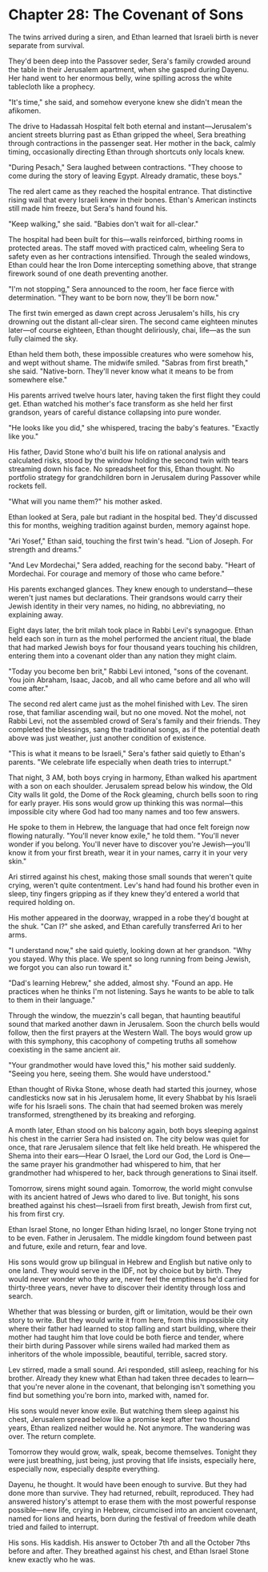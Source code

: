 # Chapter 28: The Covenant of Sons

The twins arrived during a siren, and Ethan learned that Israeli birth is never separate from survival.

They'd been deep into the Passover seder, Sera's family crowded around the table in their Jerusalem apartment, when she gasped during Dayenu. Her hand went to her enormous belly, wine spilling across the white tablecloth like a prophecy.

"It's time," she said, and somehow everyone knew she didn't mean the afikomen.

The drive to Hadassah Hospital felt both eternal and instant—Jerusalem's ancient streets blurring past as Ethan gripped the wheel, Sera breathing through contractions in the passenger seat. Her mother in the back, calmly timing, occasionally directing Ethan through shortcuts only locals knew.

"During Pesach," Sera laughed between contractions. "They choose to come during the story of leaving Egypt. Already dramatic, these boys."

The red alert came as they reached the hospital entrance. That distinctive rising wail that every Israeli knew in their bones. Ethan's American instincts still made him freeze, but Sera's hand found his.

"Keep walking," she said. "Babies don't wait for all-clear."

The hospital had been built for this—walls reinforced, birthing rooms in protected areas. The staff moved with practiced calm, wheeling Sera to safety even as her contractions intensified. Through the sealed windows, Ethan could hear the Iron Dome intercepting something above, that strange firework sound of one death preventing another.

"I'm not stopping," Sera announced to the room, her face fierce with determination. "They want to be born now, they'll be born now."

The first twin emerged as dawn crept across Jerusalem's hills, his cry drowning out the distant all-clear siren. The second came eighteen minutes later—of course eighteen, Ethan thought deliriously, chai, life—as the sun fully claimed the sky.

Ethan held them both, these impossible creatures who were somehow his, and wept without shame. The midwife smiled. "Sabras from first breath," she said. "Native-born. They'll never know what it means to be from somewhere else."

His parents arrived twelve hours later, having taken the first flight they could get. Ethan watched his mother's face transform as she held her first grandson, years of careful distance collapsing into pure wonder.

"He looks like you did," she whispered, tracing the baby's features. "Exactly like you."

His father, David Stone who'd built his life on rational analysis and calculated risks, stood by the window holding the second twin with tears streaming down his face. No spreadsheet for this, Ethan thought. No portfolio strategy for grandchildren born in Jerusalem during Passover while rockets fell.

"What will you name them?" his mother asked.

Ethan looked at Sera, pale but radiant in the hospital bed. They'd discussed this for months, weighing tradition against burden, memory against hope.

"Ari Yosef," Ethan said, touching the first twin's head. "Lion of Joseph. For strength and dreams."

"And Lev Mordechai," Sera added, reaching for the second baby. "Heart of Mordechai. For courage and memory of those who came before."

His parents exchanged glances. They knew enough to understand—these weren't just names but declarations. Their grandsons would carry their Jewish identity in their very names, no hiding, no abbreviating, no explaining away.

Eight days later, the brit milah took place in Rabbi Levi's synagogue. Ethan held each son in turn as the mohel performed the ancient ritual, the blade that had marked Jewish boys for four thousand years touching his children, entering them into a covenant older than any nation they might claim.

"Today you become ben brit," Rabbi Levi intoned, "sons of the covenant. You join Abraham, Isaac, Jacob, and all who came before and all who will come after."

The second red alert came just as the mohel finished with Lev. The siren rose, that familiar ascending wail, but no one moved. Not the mohel, not Rabbi Levi, not the assembled crowd of Sera's family and their friends. They completed the blessings, sang the traditional songs, as if the potential death above was just weather, just another condition of existence.

"This is what it means to be Israeli," Sera's father said quietly to Ethan's parents. "We celebrate life especially when death tries to interrupt."

That night, 3 AM, both boys crying in harmony, Ethan walked his apartment with a son on each shoulder. Jerusalem spread below his window, the Old City walls lit gold, the Dome of the Rock gleaming, church bells soon to ring for early prayer. His sons would grow up thinking this was normal—this impossible city where God had too many names and too few answers.

He spoke to them in Hebrew, the language that had once felt foreign now flowing naturally. "You'll never know exile," he told them. "You'll never wonder if you belong. You'll never have to discover you're Jewish—you'll know it from your first breath, wear it in your names, carry it in your very skin."

Ari stirred against his chest, making those small sounds that weren't quite crying, weren't quite contentment. Lev's hand had found his brother even in sleep, tiny fingers gripping as if they knew they'd entered a world that required holding on.

His mother appeared in the doorway, wrapped in a robe they'd bought at the shuk. "Can I?" she asked, and Ethan carefully transferred Ari to her arms.

"I understand now," she said quietly, looking down at her grandson. "Why you stayed. Why this place. We spent so long running from being Jewish, we forgot you can also run toward it."

"Dad's learning Hebrew," she added, almost shy. "Found an app. He practices when he thinks I'm not listening. Says he wants to be able to talk to them in their language."

Through the window, the muezzin's call began, that haunting beautiful sound that marked another dawn in Jerusalem. Soon the church bells would follow, then the first prayers at the Western Wall. The boys would grow up with this symphony, this cacophony of competing truths all somehow coexisting in the same ancient air.

"Your grandmother would have loved this," his mother said suddenly. "Seeing you here, seeing them. She would have understood."

Ethan thought of Rivka Stone, whose death had started this journey, whose candlesticks now sat in his Jerusalem home, lit every Shabbat by his Israeli wife for his Israeli sons. The chain that had seemed broken was merely transformed, strengthened by its breaking and reforging.

A month later, Ethan stood on his balcony again, both boys sleeping against his chest in the carrier Sera had insisted on. The city below was quiet for once, that rare Jerusalem silence that felt like held breath. He whispered the Shema into their ears—Hear O Israel, the Lord our God, the Lord is One—the same prayer his grandmother had whispered to him, that her grandmother had whispered to her, back through generations to Sinai itself.

Tomorrow, sirens might sound again. Tomorrow, the world might convulse with its ancient hatred of Jews who dared to live. But tonight, his sons breathed against his chest—Israeli from first breath, Jewish from first cut, his from first cry.

Ethan Israel Stone, no longer Ethan hiding Israel, no longer Stone trying not to be even. Father in Jerusalem. The middle kingdom found between past and future, exile and return, fear and love.

His sons would grow up bilingual in Hebrew and English but native only to one land. They would serve in the IDF, not by choice but by birth. They would never wonder who they are, never feel the emptiness he'd carried for thirty-three years, never have to discover their identity through loss and search.

Whether that was blessing or burden, gift or limitation, would be their own story to write. But they would write it from here, from this impossible city where their father had learned to stop falling and start building, where their mother had taught him that love could be both fierce and tender, where their birth during Passover while sirens wailed had marked them as inheritors of the whole impossible, beautiful, terrible, sacred story.

Lev stirred, made a small sound. Ari responded, still asleep, reaching for his brother. Already they knew what Ethan had taken three decades to learn—that you're never alone in the covenant, that belonging isn't something you find but something you're born into, marked with, named for.

His sons would never know exile. But watching them sleep against his chest, Jerusalem spread below like a promise kept after two thousand years, Ethan realized neither would he. Not anymore. The wandering was over. The return complete.

Tomorrow they would grow, walk, speak, become themselves. Tonight they were just breathing, just being, just proving that life insists, especially here, especially now, especially despite everything.

Dayenu, he thought. It would have been enough to survive. But they had done more than survive. They had returned, rebuilt, reproduced. They had answered history's attempt to erase them with the most powerful response possible—new life, crying in Hebrew, circumcised into an ancient covenant, named for lions and hearts, born during the festival of freedom while death tried and failed to interrupt.

His sons. His kaddish. His answer to October 7th and all the October 7ths before and after. They breathed against his chest, and Ethan Israel Stone knew exactly who he was.